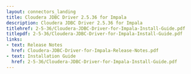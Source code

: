```yaml
---
layout: connectors_landing
title: Cloudera JDBC Driver 2.5.36 for Impala
description: Cloudera JDBC Driver 2.5.36 for Impala
titlehref: 2-5-36/Cloudera-JDBC-Driver-for-Impala-Install-Guide.pdf
titlepdf: 2-5-36/Cloudera-JDBC-Driver-for-Impala-Install-Guide.pdf
links:
- text: Release Notes
  href: Cloudera-JDBC-Driver-for-Impala-Release-Notes.pdf
- text: Installation Guide
  href: 2-5-36/Cloudera-JDBC-Driver-for-Impala-Install-Guide.pdf
---
```

